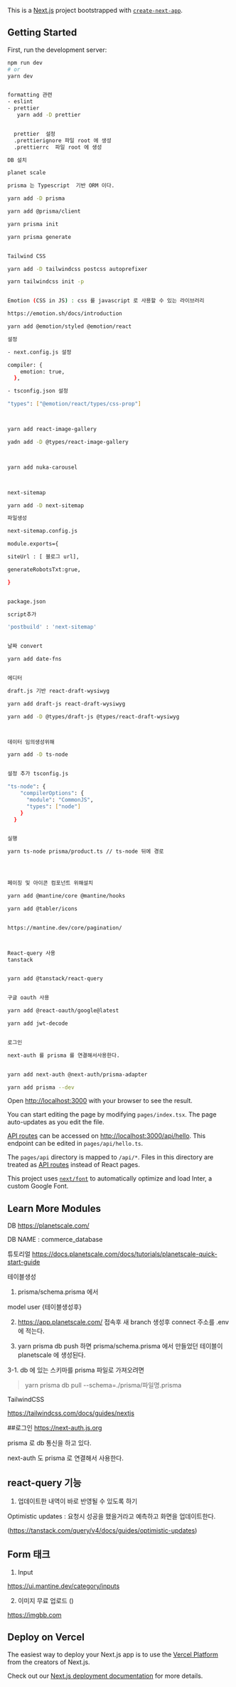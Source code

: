 This is a [Next.js](https://nextjs.org/) project bootstrapped with [`create-next-app`](https://github.com/vercel/next.js/tree/canary/packages/create-next-app).

## Getting Started

First, run the development server:

```bash
npm run dev
# or
yarn dev


formatting 관련
- eslint
- prettier 
   yarn add -D prettier


  prettier  설정
  .prettierignore 파일 root 에 생성
  .prettierrc  파일 root 에 생성

DB 설치

planet scale

prisma 는 Typescript  기반 ORM 이다.

yarn add -D prisma

yarn add @prisma/client

yarn prisma init

yarn prisma generate


Tailwind CSS

yarn add -D tailwindcss postcss autoprefixer

yarn tailwindcss init -p


Emotion (CSS in JS) : css 를 javascript 로 사용할 수 있는 라이브러리

https://emotion.sh/docs/introduction

yarn add @emotion/styled @emotion/react

설정

- next.config.js 설정

compiler: {
    emotion: true,
  },

- tsconfig.json 설정

"types": ["@emotion/react/types/css-prop"]



yarn add react-image-gallery

yadn add -D @types/react-image-gallery



yarn add nuka-carousel



next-sitemap

yarn add -D next-sitemap

파일생성

next-sitemap.config.js

module.exports={

siteUrl : [ 블로그 url],

generateRobotsTxt:grue,

}


package.json

script추가

'postbuild' : 'next-sitemap'


날짜 convert

yarn add date-fns


에디터

draft.js 기반 react-draft-wysiwyg 

yarn add draft-js react-draft-wysiwyg

yarn add -D @types/draft-js @types/react-draft-wysiwyg



데이터 임의생성위해

yarn add -D ts-node


설정 추가 tsconfig.js

"ts-node": {
    "compilerOptions": {
      "module": "CommonJS",
      "types": ["node"]
    }
  }


실행

yarn ts-node prisma/product.ts // ts-node 뒤에 경로




페이징 및 아이콘 컴포넌트 위해설치

yarn add @mantine/core @mantine/hooks

yarn add @tabler/icons


https://mantine.dev/core/pagination/



React-query 사용
tanstack


yarn add @tanstack/react-query


구글 oauth 사용

yarn add @react-oauth/google@latest

yarn add jwt-decode


로그인 

next-auth 를 prisma 를 연결해서사용한다.


yarn add next-auth @next-auth/prisma-adapter

yarn add prisma --dev

```

Open [http://localhost:3000](http://localhost:3000) with your browser to see the result.

You can start editing the page by modifying `pages/index.tsx`. The page auto-updates as you edit the file.

[API routes](https://nextjs.org/docs/api-routes/introduction) can be accessed on [http://localhost:3000/api/hello](http://localhost:3000/api/hello). This endpoint can be edited in `pages/api/hello.ts`.

The `pages/api` directory is mapped to `/api/*`. Files in this directory are treated as [API routes](https://nextjs.org/docs/api-routes/introduction) instead of React pages.

This project uses [`next/font`](https://nextjs.org/docs/basic-features/font-optimization) to automatically optimize and load Inter, a custom Google Font.

## Learn More Modules
DB
https://planetscale.com/

DB NAME : commerce_database

튜토리얼
https://docs.planetscale.com/docs/tutorials/planetscale-quick-start-guide


테이블생성

1. prisma/schema.prisma 에서  

model user {테이블생성후}

2. https://app.planetscale.com/  접속후 새 branch 생성후 connect 주소를 .env 에 적는다. 

3. yarn prisma db push 하면 
prisma/schema.prisma 에서 만들었던 테이블이 planetscale 에 생성된다.

3-1. db 에 있는 스키마를 prisma 파일로 가져오려면

> yarn prisma db pull --schema=./prisma/파일명.prisma


TailwindCSS

https://tailwindcss.com/docs/guides/nextjs



##로그인
https://next-auth.js.org


prisma 로 db 통신을 하고 있다.

next-auth 도 prisma 로 연결해서 사용한다.



## react-query 기능
1. 업데이트한 내역이 바로 반영될 수 있도록 하기 

Optimistic updates : 요청시 성공을 했을거라고 예측하고 화면을 업데이트한다.

(https://tanstack.com/query/v4/docs/guides/optimistic-updates)


## Form 태크
1. Input

https://ui.mantine.dev/category/inputs

2. 이미지 무료 업로드 ()

https://imgbb.com


## Deploy on Vercel

The easiest way to deploy your Next.js app is to use the [Vercel Platform](https://vercel.com/new?utm_medium=default-template&filter=next.js&utm_source=create-next-app&utm_campaign=create-next-app-readme) from the creators of Next.js.

Check out our [Next.js deployment documentation](https://nextjs.org/docs/deployment) for more details.
